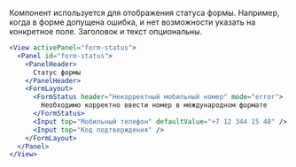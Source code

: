 Компонент используется для отображения статуса формы. Например, когда в форме допущена ошибка, и нет возможности
указать на конкретное поле. Заголовок и текст опциональны.

```jsx
<View activePanel="form-status">
  <Panel id="form-status">
    <PanelHeader>
      Статус формы
    </PanelHeader>
    <FormLayout>
      <FormStatus header="Некорректный мобильный номер" mode="error">
        Необходимо корректно ввести номер в международном формате
      </FormStatus>
      <Input top="Мобильный телефон" defaultValue="+7 12 344 15 48" />
      <Input top="Код подтверждения" />
    </FormLayout>
  </Panel>
</View>
```
